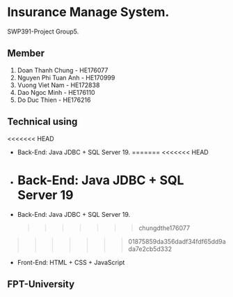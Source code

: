 # Insurance Manage System.

SWP391-Project Group5.

## Member

1. Doan Thanh Chung - HE176077
2. Nguyen Phi Tuan Anh - HE170999
3. Vuong Viet Nam - HE172838
4. Dao Ngoc Minh - HE176110
5. Do Duc Thien - HE176216

## Technical using

<<<<<<< HEAD
- Back-End: Java JDBC + SQL Server 19.
=======
<<<<<<< HEAD

- # Back-End: Java JDBC + SQL Server 19
- Back-End: Java JDBC + SQL Server 19.
  > > > > > > > chungdthe176077
>>>>>>> 01875859da356dadf34fdf65dd9ada7e2cb5d332
- Front-End: HTML + CSS + JavaScript

## FPT-University
